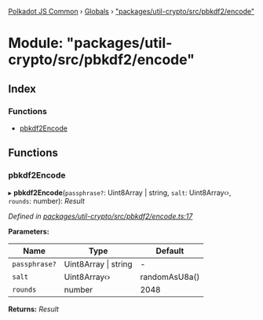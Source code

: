 [Polkadot JS Common](../README.md) › [Globals](../globals.md) › ["packages/util-crypto/src/pbkdf2/encode"](_packages_util_crypto_src_pbkdf2_encode_.md)

# Module: "packages/util-crypto/src/pbkdf2/encode"

## Index

### Functions

* [pbkdf2Encode](_packages_util_crypto_src_pbkdf2_encode_.md#pbkdf2encode)

## Functions

###  pbkdf2Encode

▸ **pbkdf2Encode**(`passphrase?`: Uint8Array | string, `salt`: Uint8Array‹›, `rounds`: number): *Result*

*Defined in [packages/util-crypto/src/pbkdf2/encode.ts:17](https://github.com/polkadot-js/common/blob/45c2afae/packages/util-crypto/src/pbkdf2/encode.ts#L17)*

**Parameters:**

Name | Type | Default |
------ | ------ | ------ |
`passphrase?` | Uint8Array &#124; string | - |
`salt` | Uint8Array‹› | randomAsU8a() |
`rounds` | number | 2048 |

**Returns:** *Result*
